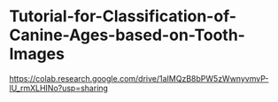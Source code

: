 # Tutorial-for-Classification-of-Canine-Ages-based-on-Tooth-Images

https://colab.research.google.com/drive/1aIMQzB8bPW5zWwnyvmvP-lU_rmXLHINo?usp=sharing
